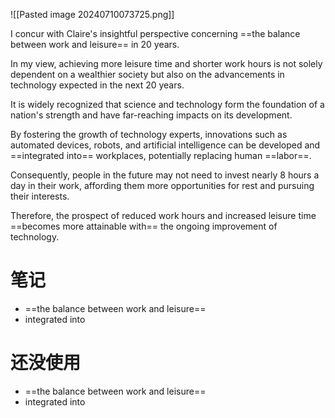 ![[Pasted image 20240710073725.png]]


I concur with Claire's insightful perspective concerning ==the balance between work and leisure== in 20 years. 

In my view, achieving more leisure time and shorter work hours is not solely dependent on a wealthier society but also on the advancements in technology expected in the next 20 years. 

It is widely recognized that science and technology form the foundation of a nation's strength and have far-reaching impacts on its development. 

By fostering the growth of technology experts, innovations such as automated devices, robots, and artificial intelligence can be developed and ==integrated into== workplaces, potentially replacing human ==labor==. 

Consequently, people in the future may not need to invest nearly 8 hours a day in their work, affording them more opportunities for rest and pursuing their interests. 

Therefore, the prospect of reduced work hours and increased leisure time ==becomes more attainable with== the ongoing improvement of technology.

# 笔记
+  ==the balance between work and leisure==
+ integrated into

# 还没使用
+  ==the balance between work and leisure==
+ integrated into
